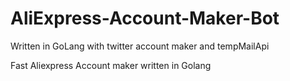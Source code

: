 # AliExpress-Account-Maker-Bot
Written in GoLang with twitter account maker and tempMailApi


Fast Aliexpress Account maker written in Golang
